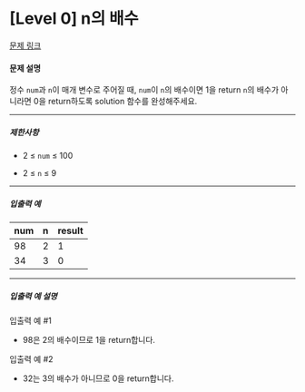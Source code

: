 # [Level 0] n의 배수

[문제 링크](https://school.programmers.co.kr/learn/courses/30/lessons/181937)

#### 문제 설명

정수 ```num```과 ```n```이 매개 변수로 주어질 때, ```num```이 ```n```의 배수이면 1을 return ```n```의 배수가 아니라면 0을 return하도록 solution 함수를 완성해주세요.

---

##### 제한사항

- 2 ≤ ```num``` ≤ 100
  
- 2 ≤ ```n``` ≤ 9

---

##### 입출력 예

|num|n|result|
|:----|:----|:----|
|98|2|1|
|34|3|0|

---

##### 입출력 예 설명

입출력 예 #1

- 98은 2의 배수이므로 1을 return합니다.

입출력 예 #2

- 32는 3의 배수가 아니므로 0을 return합니다.
